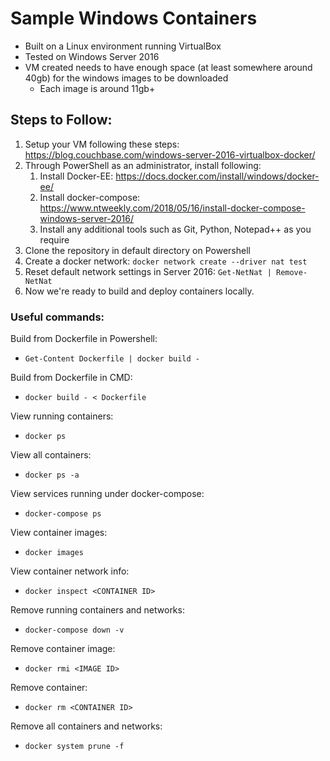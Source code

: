 # Sample Windows Containers
- Built on a Linux environment running VirtualBox
- Tested on Windows Server 2016
- VM created needs to have enough space (at least somewhere around 40gb) for the windows images to be downloaded
  - Each image is around 11gb+ 

## Steps to Follow:
1. Setup your VM following these steps: https://blog.couchbase.com/windows-server-2016-virtualbox-docker/
2. Through PowerShell as an administrator, install following:
   1. Install Docker-EE: https://docs.docker.com/install/windows/docker-ee/ 
   2. Install docker-compose: https://www.ntweekly.com/2018/05/16/install-docker-compose-windows-server-2016/
   3. Install any additional tools such as Git, Python, Notepad++ as you require
3. Clone the repository in default directory on Powershell
4. Create a docker network:
   `docker network create --driver nat test`
5. Reset default network settings in Server 2016:
   `Get-NetNat | Remove-NetNat`
6. Now we're ready to build and deploy containers locally.

### Useful commands:
Build from Dockerfile in Powershell:
- `Get-Content Dockerfile | docker build -`

Build from Dockerfile in CMD:
- `docker build - < Dockerfile`

View running containers:
- `docker ps`

View all containers:
- `docker ps -a`

View services running under docker-compose:
- `docker-compose ps`

View container images:
- `docker images`

View container network info:
- `docker inspect <CONTAINER ID>`

Remove running containers and networks:
- `docker-compose down -v`

Remove container image:
- `docker rmi <IMAGE ID>`

Remove container:
- `docker rm <CONTAINER ID>`

Remove all containers and networks:
- `docker system prune -f`

